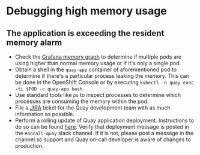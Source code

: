# Debugging high memory usage

## The application is exceeding the resident memory alarm

- Check the [Grafana memory graph] to determine if multiple pods are using higher than normal memory usage or if it's only a single pod.
- Obtain a shell in the `quay-app` container of aforementioned pod to determine if there's a particular process leaking the memory. This can be done in the OpenShift Console or by executing `kubectl -n quay exec -ti $POD -c quay-app bash`.
- Use standard tools like `ps` to inspect processes to determine which processes are consuming the memory within the pod.
- File a [JIRA](https://issues.redhat.com/projects/PROJQUAY/issues) ticket for the Quay development team with as much information as possible.
- Perform a rolling update of Quay application deployment. Instructions to do so can be found [here](../quayio.md#trigger-deployment-when-secret-or-config-has-changed). Verify that deployment message is posted in the `#oncall-quay` slack channel. If it is not, please post a message in the channel so support and Quay on-call developer is aware of changes to production.

[Grafana memory graph]: https://grafana.app-sre.devshift.net/d/_BkydJaWz/quay-io-runtime?orgId=1&fullscreen&panelId=4
